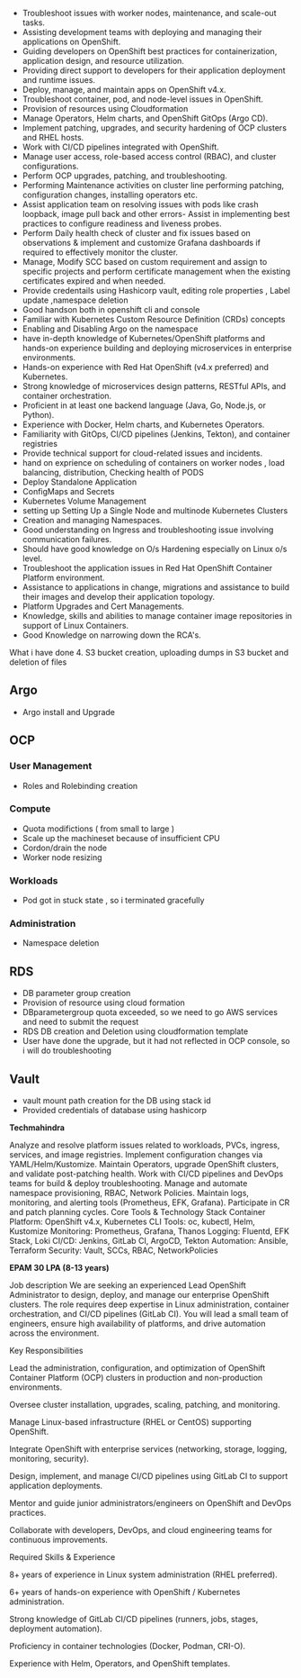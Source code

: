 - Troubleshoot issues with worker nodes, maintenance, and scale-out tasks.
- Assisting development teams with deploying and managing their applications on OpenShift.
- Guiding developers on OpenShift best practices for containerization, application design, and resource utilization.
- Providing direct support to developers for their application deployment and runtime issues.
- Deploy, manage, and maintain apps on OpenShift v4.x.
- Troubleshoot container, pod, and node-level issues in OpenShift.
- Provision of resources using Cloudformation
- Manage Operators, Helm charts, and OpenShift GitOps (Argo CD).
- Implement patching, upgrades, and security hardening of OCP clusters and RHEL hosts.
- Work with CI/CD pipelines integrated with OpenShift.
- Manage user access, role-based access control (RBAC), and cluster configurations.
- Perform OCP upgrades, patching, and troubleshooting.
- Performing Maintenance activities on cluster line performing patching, configuration changes, installing operators etc.
- Assist application team on resolving issues with pods like crash loopback, image pull back and other errors- Assist in implementing best practices to configure readiness and liveness probes.
- Perform Daily health check of cluster and fix issues based on observations & implement and customize Grafana dashboards if required to effectively monitor the cluster.
- Manage, Modify SCC based on custom requirement and assign to specific projects and perform certificate management when the existing certificates expired and when needed.
- Provide credentails using Hashicorp vault, editing role properties , Label update ,namespace deletion
- Good handson both in openshift cli and console
- Familiar with Kubernetes Custom Resource Definition (CRDs) concepts
- Enabling and Disabling Argo on the namespace
- have in-depth knowledge of Kubernetes/OpenShift platforms and hands-on experience building and deploying microservices in enterprise environments.
- Hands-on experience with Red Hat OpenShift (v4.x preferred) and Kubernetes.
- Strong knowledge of microservices design patterns, RESTful APIs, and container orchestration.
- Proficient in at least one backend language (Java, Go, Node.js, or Python).
- Experience with Docker, Helm charts, and Kubernetes Operators.
- Familiarity with GitOps, CI/CD pipelines (Jenkins, Tekton), and container registries
- Provide technical support for cloud-related issues and incidents.
- hand on exprience on scheduling of containers on worker nodes , load balancing, distribution, Checking health of PODS
- Deploy Standalone Application
- ConfigMaps and Secrets
- Kubernetes Volume Management
- setting up Setting Up a Single Node and multinode Kubernetes Clusters
- Creation and managing Namespaces.
- Good understanding on Ingress and troubleshooting issue involving communication failures.
- Should have good knowledge on O/s Hardening especially on Linux o/s level.
- Troubleshoot the application issues in Red Hat OpenShift Container Platform environment.
- Assistance to applications in change, migrations and assistance to build their images and develop their application topology.
- Platform Upgrades and Cert Managements.
- Knowledge, skills and abilities to manage container image repositories in support of Linux Containers.
- Good Knowledge on narrowing down the RCA's.

What i have done
4. S3 bucket creation, uploading dumps in S3 bucket and deletion of files


## Argo

- Argo install and Upgrade

## OCP

### User Management

- Roles and Rolebinding creation

### Compute

- Quota modifictions ( from small to large )
- Scale up the machineset because of insufficient CPU
- Cordon/drain the node
- Worker node resizing

### Workloads

- Pod got in stuck state , so i terminated gracefully

### Administration

- Namespace deletion

## RDS

- DB parameter group creation
- Provision of resource using cloud formation
- DBparametergroup quota exceeded, so we need to go AWS services and need to submit the request
- RDS DB creation and Deletion using cloudformation template
- User have done the upgrade, but it had not reflected in OCP console, so i will do troubleshooting

## Vault
- vault mount path creation for the DB using stack id
- Provided credentials of database using hashicorp



**Techmahindra**

Analyze and resolve platform issues related to workloads, PVCs, ingress, services, and image registries.
Implement configuration changes via YAML/Helm/Kustomize.
Maintain Operators, upgrade OpenShift clusters, and validate post-patching health.
Work with CI/CD pipelines and DevOps teams for build & deploy troubleshooting.
Manage and automate namespace provisioning, RBAC, Network Policies.
Maintain logs, monitoring, and alerting tools (Prometheus, EFK, Grafana).
Participate in CR and patch planning cycles.
Core Tools & Technology Stack
Container Platform: OpenShift v4.x, Kubernetes
CLI Tools: oc, kubectl, Helm, Kustomize
Monitoring: Prometheus, Grafana, Thanos
Logging: Fluentd, EFK Stack, Loki
CI/CD: Jenkins, GitLab CI, ArgoCD, Tekton
Automation: Ansible, Terraform
Security: Vault, SCCs, RBAC, NetworkPolicies

**EPAM 30 LPA (8-13 years)**

Job description
We are seeking an experienced Lead OpenShift Administrator to design, deploy, and manage our enterprise OpenShift clusters. The role requires deep expertise in Linux administration, container orchestration, and CI/CD pipelines (GitLab CI). You will lead a small team of engineers, ensure high availability of platforms, and drive automation across the environment.

Key Responsibilities

Lead the administration, configuration, and optimization of OpenShift Container Platform (OCP) clusters in production and non-production environments.

Oversee cluster installation, upgrades, scaling, patching, and monitoring.

Manage Linux-based infrastructure (RHEL or CentOS) supporting OpenShift.

Integrate OpenShift with enterprise services (networking, storage, logging, monitoring, security).

Design, implement, and manage CI/CD pipelines using GitLab CI to support application deployments.

Mentor and guide junior administrators/engineers on OpenShift and DevOps practices.

Collaborate with developers, DevOps, and cloud engineering teams for continuous improvements.

Required Skills & Experience

8+ years of experience in Linux system administration (RHEL preferred).

6+ years of hands-on experience with OpenShift / Kubernetes administration.

Strong knowledge of GitLab CI/CD pipelines (runners, jobs, stages, deployment automation).

Proficiency in container technologies (Docker, Podman, CRI-O).

Experience with Helm, Operators, and OpenShift templates.
